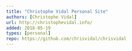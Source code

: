 ```yaml
---
title: "Christophe Vidal Personal Site"
authors: [Christophe Vidal]
url: http://christophevidal.info/
added: 2018-05-19
types: [personal]
repo: https://github.com/chrisvidal/chrisvidal
---
```

